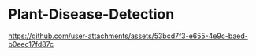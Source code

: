# Plant-Disease-Detection

https://github.com/user-attachments/assets/53bcd7f3-e655-4e9c-baed-b0eec17fd87c

